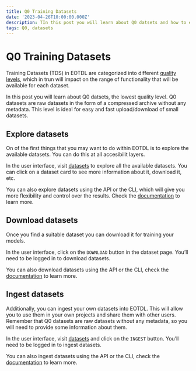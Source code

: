 ```yaml
---
title: Q0 Training Datasets
date: '2023-04-26T10:00:00.000Z'
description: TIn this post you will learn about Q0 datsets and how to explore, download and ingest them in EOTDL.
tags: Q0, datasets
---
```


# Q0 Training Datasets

Training Datasets (TDS) in EOTDL are categorized into different [quality levels](/docs/datasets/quality), which in trun will impact on the range of functionality that will be available for each dataset.

In this post you will learn about Q0 datsets, the lowest quality level. Q0 datasets are raw datasets in the form of a compressed archive without any metadata. This level is ideal for easy and fast upload/download of small datasets.

##  Explore datasets

On of the first things that you may want to do within EOTDL is to explore the available datasets. You can do this at all accesibilit layers.

In the user interface, visit [datasets](/datasets) to explore all the available datasets. You can click on a dataset card to see more information about it, download it, etc.

You can also explore datasets using the API or the CLI, which will give you more flexibility and control over the results. Check the [documentation](/docs/datasets/explore) to learn more.

##  Download datasets

Once you find a suitable dataset you can download it for training your models.

In the user interface, click on the `DOWNLOAD` button in the dataset page. You’ll need to be logged in to download datasets.

You can also download datasets using the API or the CLI, check the [documentation](/docs/datasets/download) to learn more.

## Ingest datasets

Additionally, you can ingest your own datasets into EOTDL. This will allow you to use them in your own projects and share them with other users. Remember that Q0 datasets are raw datasets without any metadata, so you will need to provide some information about them.

In the user interface, visit [datasets](/datasets) and click on the `INGEST` button. You’ll need to be logged in to ingest datasets.

You can also ingest datasets using the API or the CLI, check the [documentation](/docs/datasets/ingest) to learn more.
